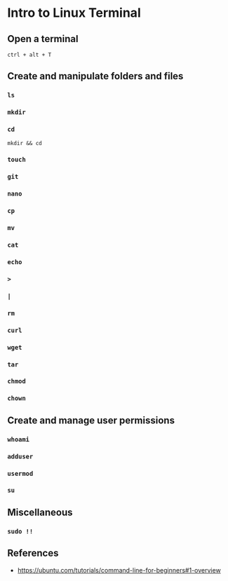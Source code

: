 # Intro to Linux Terminal

## Open a terminal

`ctrl + alt + T`

## Create and manipulate folders and files
### `ls`
### `mkdir`
### `cd`
`mkdir && cd`
### `touch`
### `git`
### `nano`
### `cp`
### `mv`
### `cat`
### `echo`
### `>`
### `|`
### `rm`
### `curl`
### `wget`
### `tar`
### `chmod`
### `chown`

## Create and manage user permissions
### `whoami`
### `adduser`
### `usermod`
### `su`

## Miscellaneous
### `sudo !!`


## References
* https://ubuntu.com/tutorials/command-line-for-beginners#1-overview
